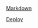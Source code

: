 [Markdown](https://the-dmitry.github.io/rsschool-cv/cv)


[Deploy](https://the-dmitry.github.io/rsschool-cv/)

